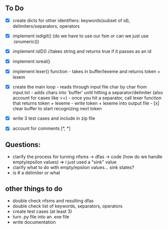 ## To Do

- [x] create dicts for other identifiers: keywords(subset of id), delimiters/separators, operators
- [x] implement isdigit() (do we have to use our fsm or can we just use .isnumeric())
- [x] implement isID() //takes string and returns true if it passes as an id
- [x] implement isreal()
- [x] implement lexer() function - takes in buffer/lexeme and returns token + lexem
- [x] create the main loop - reads through input file char by char from input.txt - adds chars into 'buffer' until hitting a separator/delimiter (also account for cases like >=) - once you hit a separator, call lexer function that returns token + lexeme - write token + lexeme into output file - [x] clear buffer to start recognizing next token
- [x] write 3 test cases and include in zip file
- [x] account for comments [*, *]


## Questions:

- clarify the process for turning nfsms -> dfas -> code
  (how do we handle empty/epsilon values) => i just used a "sink" value
- clarify what to do with empty/epsilon values... sink states?
- is # a delimiter or what

## other things to do

- double check nfsms and resulting dfas
- double check list of keywords, separators, operators
- create test cases (at least 3)
- turn .py file into an .exe file
- write documentation
